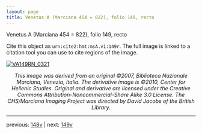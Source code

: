 ```yaml
---
layout: page
title: Venetus A (Marciana 454 = 822), folio 149, recto
---
```


Venetus A (Marciana 454 = 822), folio 149, recto

Cite this object as `urn:cite2:hmt:msA.v1:149r`.  The full image is linked to a citation tool you can use to cite regions of the image.

[![VA149RN_0321](http://www.homermultitext.org/iipsrv?IIIF=/project/homer/pyramidal/deepzoom/hmt/vaimg/2017a/VA149RN_0321.tif/full/800,/0/default.jpg)](http://www.homermultitext.org/ict2/?urn=urn:cite2:hmt:vaimg.2017a:VA149RN_0321) 

<p style="text-align: center; font-style: italic;">This image was derived from an original ©2007, Biblioteca Nazionale Marciana, Venezia, Italia. The derivative image is ©2010, Center for Hellenic Studies. Original and derivative are licensed under the Creative Commons Attribution-Noncommercial-Share Alike 3.0 License. The CHS/Marciana Imaging Project was directed by David Jacobs of the British Library.</p>

---

previous: [148v](../148v/) | next: [149v](../149v/)